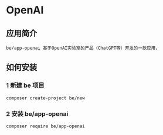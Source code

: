# OpenAI

## 应用简介

    be/app-openai 基于OpenAI实验室的产品（ChatGPT等）开发的一款应用，

## 如何安装

### 1 新建 be 项目

    composer create-project be/new

### 2 安装 be/app-openai

    composer require be/app-openai
